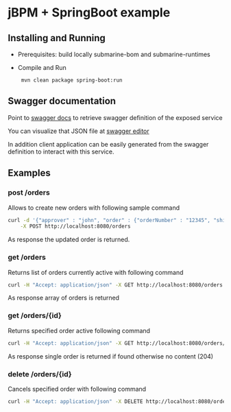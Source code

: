 # jBPM + SpringBoot example

## Installing and Running

-   Prerequisites: build locally submarine-bom and submarine-runtimes

*   Compile and Run

    ```
     mvn clean package spring-boot:run
    ```

## Swagger documentation

Point to [swagger docs](http://localhost:8080/docs/swagger.json) to retrieve swagger definition of the exposed service

You can visualize that JSON file at [swagger editor](https://editor.swagger.io)

In addition client application can be easily generated from the swagger definition to interact with this service.

## Examples

### post /orders

Allows to create new orders with following sample command

```sh
curl -d '{"approver" : "john", "order" : {"orderNumber" : "12345", "shipped" : false}}' -H "Content-Type: application/json" \
    -X POST http://localhost:8080/orders
```

As response the updated order is returned.

### get /orders

Returns list of orders currently active with following command

```sh
curl -H "Accept: application/json" -X GET http://localhost:8080/orders
```

As response array of orders is returned

### get /orders/{id}

Returns specified order active following command

```sh
curl -H "Accept: application/json" -X GET http://localhost:8080/orders/1
```

As response single order is returned if found otherwise no content (204)

### delete /orders/{id}

Cancels specified order with following command

```sh
curl -H "Accept: application/json" -X DELETE http://localhost:8080/orders/1
```

